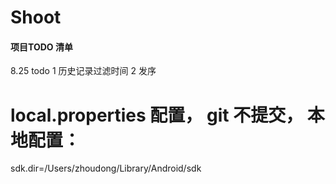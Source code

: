 # Shoot

#### 项目TODO 清单

8.25 todo
1 历史记录过滤时间
2 发序

# local.properties 配置， git 不提交， 本地配置：
sdk.dir=/Users/zhoudong/Library/Android/sdk